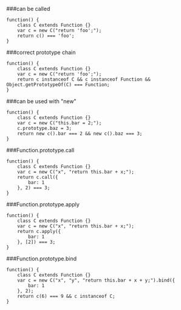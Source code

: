 ###can be called
          
```
function() {
    class C extends Function {}
    var c = new C("return 'foo';");
    return c() === 'foo';
}
```
###correct prototype chain
          
```
function() {
    class C extends Function {}
    var c = new C("return 'foo';");
    return c instanceof C && c instanceof Function && Object.getPrototypeOf(C) === Function;
}
```
###can be used with &quot;new&quot;
          
```
function() {
    class C extends Function {}
    var c = new C("this.bar = 2;");
    c.prototype.baz = 3;
    return new c().bar === 2 && new c().baz === 3;
}
```
###Function.prototype.call
          
```
function() {
    class C extends Function {}
    var c = new C("x", "return this.bar + x;");
    return c.call({
        bar: 1
    }, 2) === 3;
}
```
###Function.prototype.apply
          
```
function() {
    class C extends Function {}
    var c = new C("x", "return this.bar + x;");
    return c.apply({
        bar: 1
    }, [2]) === 3;
}
```
###Function.prototype.bind
          
```
function() {
    class C extends Function {}
    var c = new C("x", "y", "return this.bar + x + y;").bind({
        bar: 1
    }, 2);
    return c(6) === 9 && c instanceof C;
}
```
